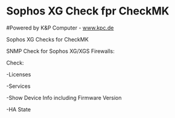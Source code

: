 # Sophos XG Check fpr CheckMK
#Powered by K&P Computer - www.kpc.de

 Sophos XG Checks for CheckMK

SNMP Check for Sophos XG/XGS Firewalls:

Check:

-Licenses

-Services

-Show Device Info including Firmware Version

-HA State

